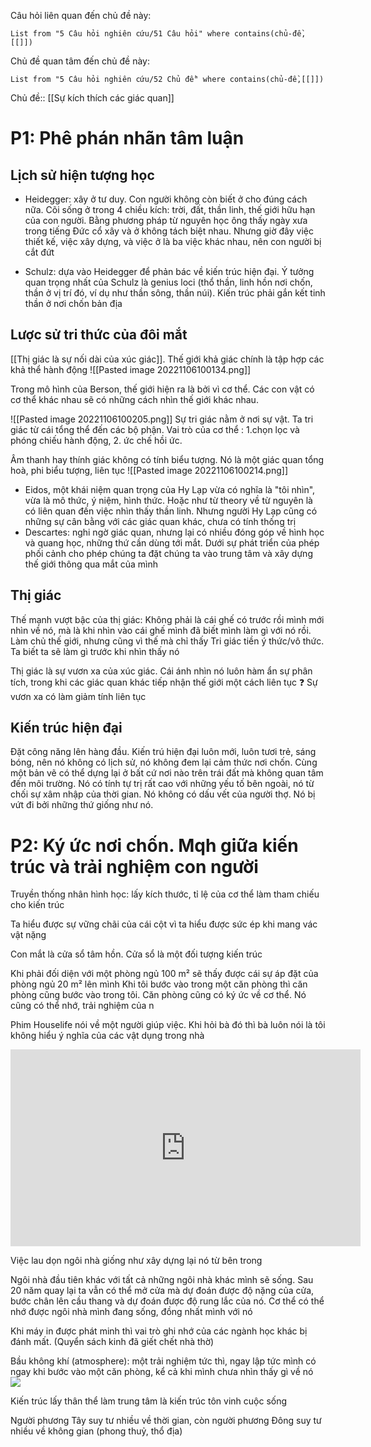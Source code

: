 Câu hỏi liên quan đến chủ đề này:
```dataview
List from "5 Câu hỏi nghiên cứu/51 Câu hỏi" where contains(chủ-đề,[[]]) 
```

Chủ đề quan tâm đến chủ đề này:
```dataview
List from "5 Câu hỏi nghiên cứu/52 Chủ đề" where contains(chủ-đề,[[]]) 
```
Chủ đề:: [[Sự kích thích các giác quan]]
# P1: Phê phán nhãn tâm luận
## Lịch sử hiện tượng học
- Heidegger: xây ở tư duy. Con người không còn biết ở cho đúng cách nữa. Cõi sống ở trong 4 chiều kích: trời, đất, thần linh, thế giới hữu hạn của con người. Bằng phương pháp từ nguyên học ông thấy ngày xưa trong tiếng Đức cổ xây và ở không tách biệt nhau. Nhưng giờ đây việc thiết kế, việc xây dựng, và việc ở là ba việc khác nhau, nên con người bị cắt đứt

- Schulz: dựa vào Heidegger để phản bác về kiến trúc hiện đại. Ý tưởng quan trọng nhất của Schulz là genius loci (thổ thần, linh hồn nơi chốn, thần ở vị trí đó, ví dụ như thần sông, thần núi). Kiến trúc phải gắn kết tinh thần ở nơi chốn bản địa
## Lược sử tri thức của đôi mắt
[[Thị giác là sự nối dài của xúc giác]]. Thế giới khả giác chính là tập hợp các khả thể hành động
![[Pasted image 20221106100134.png]]

Trong mô hình của Berson, thế giới hiện ra là bởi vì cơ thể. Các con vật có cơ thể khác nhau sẽ có những cách nhìn thế giới khác nhau. 

![[Pasted image 20221106100205.png]]
Sự tri giác nằm ở nơi sự vật. Ta tri giác từ cái tổng thể đến các bộ phận.
Vai trò của cơ thể : 1.chọn lọc và phóng chiếu hành động, 2. ức chế hồi ức.


Âm thanh hay thính giác không có tính biểu tượng. Nó là một giác quan tổng hoà, phi biểu tượng, liên tục
![[Pasted image 20221106100214.png]]
- Eidos, một khái niệm quan trọng của Hy Lạp vừa có nghĩa là "tôi nhìn", vừa là mô thức, ý niệm, hình thức. Hoặc như từ theory về từ nguyên là có liên quan đến việc nhìn thấy thần linh. Nhưng người Hy Lạp cũng có những sự cân bằng với các giác quan khác, chưa có tính thống trị
- Descartes: nghi ngờ giác quan, nhưng lại có nhiều đóng góp về hình học và quang học, những thứ cần dùng tới mắt. Dưới sự phát triển của phép phối cảnh cho phép chúng ta đặt chúng ta vào trung tâm và xây dựng thế giới thông qua mắt của mình
## Thị giác
Thế mạnh vượt bậc của thị giác: Không phải là cái ghế có trước rồi mình mới nhìn về nó, mà là khi nhìn vào cái ghế mình đã biết mình làm gì với nó rồi. Làm chủ thế giới, nhưng cũng vì thế mà chỉ thấy 
Tri giác tiền ý thức/vô thức. Ta biết ta sẽ làm gì trước khi nhìn thấy nó

Thị giác là sự vươn xa của xúc giác. Cái ánh nhìn nó luôn hàm ẩn sự phân tích, trong khi các giác quan khác tiếp nhận thế giới một cách liên tục
❓ Sự vươn xa có làm giảm tính liên tục

## Kiến trúc hiện đại
Đặt công năng lên hàng đầu. Kiến trú hiện đại luôn mới, luôn tươi trẻ, sáng bóng, nên nó không có lịch sử, nó không đem lại cảm thức nơi chốn. Cùng một bản vẽ có thể dựng lại ở bất cứ nơi nào trên trái đất mà không quan tâm đến môi trường. Nó có tính tự trị rất cao với những yếu tố bên ngoài, nó từ chối sự xâm nhập của thời gian. Nó không có dấu vết của người thợ. Nó bị vứt đi bởi những thứ giống như nó.
# P2: Ký ức nơi chốn. Mqh giữa kiến trúc và trải nghiệm con người

Truyền thống nhân hình học: lấy kích thước, tỉ lệ của cơ thể làm tham chiếu cho kiến trúc

Ta hiểu được sự vững chãi của cái cột vì ta hiểu được sức ép khi mang vác vật nặng

Con mắt là cửa sổ tâm hồn. Cửa sổ là một đối tượng kiến trúc

Khi phải đối diện với một phòng ngủ 100 m² sẽ thấy được cái sự áp đặt của phòng ngủ 20 m² lên mình
Khi tôi bước vào trong một căn phòng  thì căn phòng cũng bước vào trong tôi. Căn phòng cũng có ký ức về cơ thể. Nó cũng có thể nhớ, trải nghiệm của n

Phim Houselife nói về một người giúp việc. Khi hỏi bà đó thì bà luôn nói là tôi không hiểu ý nghĩa của các vật dụng trong nhà
<iframe width="560" height="315" src="https://www.youtube.com/embed/IVmk5D61_3k" title="YouTube video player" frameborder="0" allow="accelerometer; autoplay; clipboard-write; encrypted-media; gyroscope; picture-in-picture" allowfullscreen></iframe>

Việc lau dọn ngôi nhà giống như xây dựng lại nó từ bên trong

Ngôi nhà đầu tiên khác với tất cả những ngôi nhà khác mình sẽ sống. Sau 20 năm quay lại ta vẫn có thể mở cửa mà dự đoán được độ nặng của cửa, bước chân lên cầu thang và dự đoán được độ rung lắc của nó. Cơ thể có thể nhớ được ngôi nhà mình đang sống, đồng nhất mình với nó

Khi máy in được phát minh thì vai trò ghi nhớ của các ngành học khác bị đánh mất. (Quyển sách kinh đã giết chết nhà thờ)

Bầu không khí (atmosphere): một trải nghiệm tức thì, ngay lập tức mình có ngay khi bước vào một căn phòng, kể cả khi mình chưa nhìn thấy gì về nó
![](https://arthur.io/img/art/jpg/000173449dcc36861/vilhelm-hammershoi/open-doors-also-known-as-white-doors/large-2x/vilhelm-hammershoi--open-doors-also-known-as-white-doors.jpg)


Kiến trúc lấy thân thể làm trung tâm là kiến trúc tôn vinh cuộc sống

Người phương Tây suy tư nhiều về thời gian, còn người phương Đông suy tư nhiều về không gian (phong thuỷ, thổ địa) 